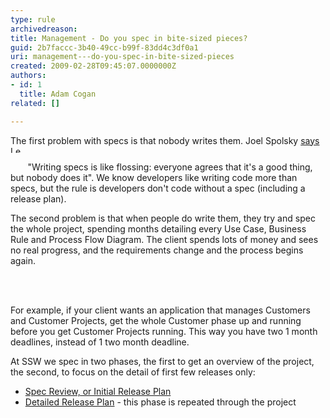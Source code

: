 ```yaml
---
type: rule
archivedreason: 
title: Management - Do you spec in bite-sized pieces?
guid: 2b7faccc-3b40-49cc-b99f-83dd4c3df0a1
uri: management---do-you-spec-in-bite-sized-pieces
created: 2009-02-28T09:45:07.0000000Z
authors:
- id: 1
  title: Adam Cogan
related: []

---
```




  <p>The first problem with specs is that nobody writes them. Joel Spolsky <a href="http&#58;//www.ssw.com.au/ssw/Redirect/JoelOnSoftwareSpecs.htm" target="_blank">says</a> <img width="17" height="11" alt="Leave Site" src="http&#58;//www.ssw.com.au/ssw/Images/LeaveSite.gif" /> </p>
<p>&#160;&#160;&#160;&#160;&#160;&#160; &quot;Writing specs is like flossing&#58; everyone agrees that it's a good thing, but nobody does it&quot;. We know developers like writing code more than specs, but the rule is developers don't code without a spec (including a release plan). </p>
<p>The second problem is that when people do write them, they try and spec the whole project, spending months detailing every Use Case, Business Rule and Process Flow Diagram. The client spends lots of money and sees no real progress, and the requirements change and the process begins again. </p>

<br><excerpt class='endintro'></excerpt><br>

  <p>For example, if your client wants an application that manages Customers and Customer Projects, get the whole Customer phase up and running before you get Customer Projects running. This way you have two 1 month deadlines, instead of 1 two month deadline. </p>
<p>At SSW we spec in two phases, the first to get an overview of the project, the second, to focus on the detail of first few releases only&#58; </p>
<ul>
    <li><a href="/Standards/Management/RulesToBetterProjectManagement/Pages/InitialReleasePlanandBallpark.aspx">Spec Review, or Initial Release Plan</a> </li>
    <li><a href="/Standards/Management/RulesToBetterProjectManagement/Pages/DetailedReleasePlan.aspx">Detailed Release Plan</a> - this phase is repeated through the project </li>
</ul>



